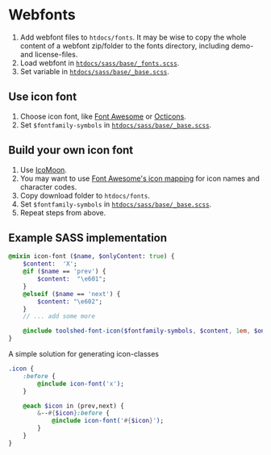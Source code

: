 Webfonts
========

1. Add webfont files to `htdocs/fonts`. It may be wise to copy the whole content of a webfont zip/folder to the fonts directory, including demo- and license-files.
2. Load webfont in [`htdocs/sass/base/_fonts.scss`](../../htdocs/sass/base/_fonts.scss).
3. Set variable in [`htdocs/sass/base/_base.scss`](../../htdocs/sass/base/_base.scss).

Use icon font
-------------

1. Choose icon font, like [Font Awesome](http://fortawesome.github.io/Font-Awesome/) or [Octicons](https://octicons.github.com/).
2. Set `$fontfamily-symbols` in [`htdocs/sass/base/_base.scss`](../../htdocs/sass/base/_base.scss).

Build your own icon font
------------------------

1. Use [IcoMoon](https://icomoon.io/#docs).
2. You may want to use [Font Awesome's icon mapping](https://github.com/FortAwesome/Font-Awesome/blob/master/scss/_variables.scss) for icon names and character codes.
3. Copy download folder to `htdocs/fonts`.
4. Set `$fontfamily-symbols` in [`htdocs/sass/base/_base.scss`](../../htdocs/sass/base/_base.scss).
5. Repeat steps from above.

Example SASS implementation
---------------------------

```sass
@mixin icon-font ($name, $onlyContent: true) {
	$content:  'X';
	@if ($name == 'prev') {
		$content:  "\e601";
	}
	@elseif ($name == 'next') {
		$content: "\e602";
	}
	// ... add some more

	@include toolshed-font-icon($fontfamily-symbols, $content, 1em, $onlyContent);
}
```

A simple solution for generating icon-classes

```sass
.icon {
	:before {
		@include icon-font('x');
	}

	@each $icon in (prev,next) {
		&--#{$icon}:before {
			@include icon-font('#{$icon}');
		}
	}
}
```
